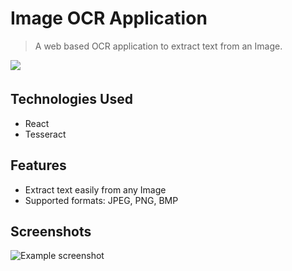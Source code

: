 # Image OCR  Application
> A web based OCR application to extract text from an Image.
> 
<a href="https://img-ocr-app.netlify.app/" target="_blank"><img src="https://img.shields.io/badge/Live%20Demo-007FFF?style=for-the-badge&logo=&logoColor=white" style="margin-bottom: 5px;" /></a>

## Technologies Used
- React
- Tesseract

## Features
- Extract text easily from any Image
- Supported formats: JPEG, PNG, BMP

## Screenshots
![Example screenshot](./assets/img-ocr-app4.png)

